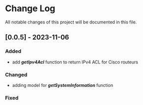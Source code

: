 # Change Log
All notable changes of this project will be documented in this file.

## [0.0.5] - 2023-11-06
### Added

- add __*getIpv4Acl*__ function to return IPv4 ACL for Cisco routeurs
 
### Changed

- adding model for __*getSystemInformation*__ function
 
### Fixed
